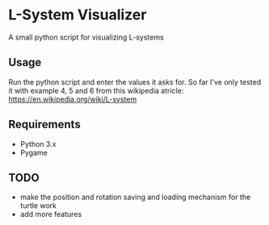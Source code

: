 # L-System Visualizer
A small python script for visualizing L-systems

## Usage
Run the python script and enter the values it asks for.
So far I've only tested it with example 4, 5 and 6 from this wikipedia atricle: https://en.wikipedia.org/wiki/L-system

## Requirements
- Python 3.x
- Pygame

## TODO
- make the position and rotation saving and loading mechanism for the turtle work
- add more features
